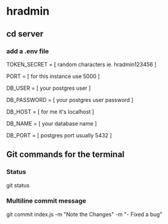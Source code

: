 # hradmin

## cd server

### add a .env file

TOKEN_SECRET = [ random characters ie. hradmin123456 ]

PORT = [ for this instance use 5000 ]

DB_USER = [ your postgres user ]

DB_PASSWORD = [ your postgres user password ]

DB_HOST = [ for me it's localhost ]

DB_NAME =  [ your database name ]

DB_PORT = [ postgres port usually 5432 ]

## Git commands for the terminal

### Status

git status

### Multiline commit message

git commit index.js -m "Note the Changes" -m "- Fixed a bug"
